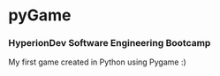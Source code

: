 # pyGame

### HyperionDev Software Engineering Bootcamp

My first game created in Python using Pygame :)
